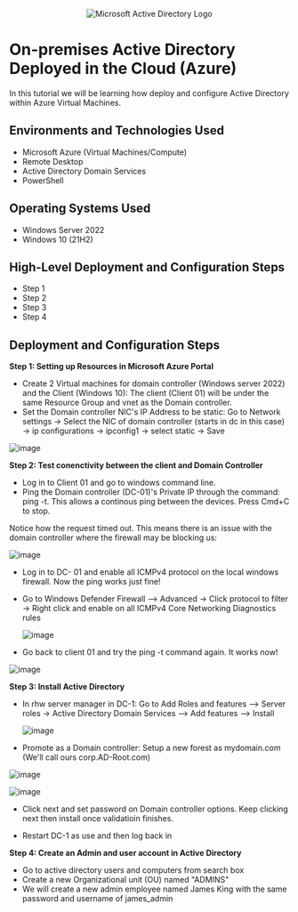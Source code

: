 <p align="center">
<img src="https://i.imgur.com/pU5A58S.png" alt="Microsoft Active Directory Logo"/>
</p>

<h1>On-premises Active Directory Deployed in the Cloud (Azure)</h1>
In this tutorial we will be learning how deploy and configure Active Directory within Azure Virtual Machines.<br />


<h2>Environments and Technologies Used</h2>

- Microsoft Azure (Virtual Machines/Compute)
- Remote Desktop
- Active Directory Domain Services
- PowerShell

<h2>Operating Systems Used </h2>

- Windows Server 2022
- Windows 10 (21H2)

<h2>High-Level Deployment and Configuration Steps</h2>

- Step 1
- Step 2
- Step 3
- Step 4

<h2>Deployment and Configuration Steps</h2>

**Step 1: Setting up Resources in Microsoft Azure Portal**
  - Create 2 Virtual machines for domain controller (Windows server 2022) and the Client (Windows 10): The client (Client 01) will be under the same Resource Group and vnet as the Domain controller.
  - Set the Domain controller NIC's IP Address to be static:
    Go to Network settings -> Select the NIC of domain controller (starts in dc in this case) -> ip configurations -> ipconfig1 -> select static -> Save

![image](https://github.com/user-attachments/assets/5402d94a-5fc4-45d5-8153-29a4af099411)


**Step 2: Test conenctivity between the client and Domain Controller**
 - Log in to Client 01 and go to windows command line.
 - Ping the Domain controller (DC-01)'s Private IP through the command: ping -t. This allows a continous ping between the devices. Press Cmd+C to stop.

 Notice how the request timed out. This means there is an issue with the domain controller where the firewall may be blocking us:

  ![image](https://github.com/user-attachments/assets/1b428f77-4f40-4125-9dd1-a5738cbaa921)


  - Log in to DC- 01 and enable all ICMPv4 protocol on the local windows firewall. Now the ping works just fine!
  - Go to Windows Defender Firewall --> Advanced -> Click protocol to filter -> Right click and enable on all ICMPv4 Core Networking Diagnostics rules

    ![image](https://github.com/user-attachments/assets/718f8372-015c-41d6-9ed8-bd2590d91fc7)

- Go back to client 01 and try the ping -t command again. It works now!

![image](https://github.com/user-attachments/assets/8ae811e7-56e3-49ca-b8c5-ee3933066aa2)

**Step 3: Install Active Directory**
 - In rhw server manager in DC-1: Go to Add Roles and features --> Server roles -> Active Directory Domain Services --> Add features --> Install
   
   ![image](https://github.com/user-attachments/assets/539e7f16-8821-4dea-b4d5-841ed4e80f83)

 - Promote as a Domain controller: Setup a new forest as mydomain.com (We'll call ours corp.AD-Root.com)
   
![image](https://github.com/user-attachments/assets/b4ca04d9-f7f0-4702-a942-a578e07f4bf8)

![image](https://github.com/user-attachments/assets/a5c395a5-d68a-488d-866d-5ca677731874)

- Click next and set password on Domain controller options. Keep clicking next then install once validatioin finishes.

- Restart DC-1 as use and then log back in

**Step 4: Create an Admin and user account in Active Directory**
-  Go to active directory users and computers from search box
-  Create a new Organizational unit (OU) named "ADMINS"
-  We will create a new admin employee named James King with the same password and username of james_admin

  
